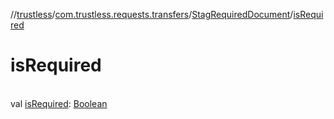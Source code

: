 //[trustless](../../../index.md)/[com.trustless.requests.transfers](../index.md)/[StagRequiredDocument](index.md)/[isRequired](is-required.md)

# isRequired

\
val [isRequired](is-required.md): [Boolean](https://kotlinlang.org/api/latest/jvm/stdlib/kotlin/-boolean/index.html)
